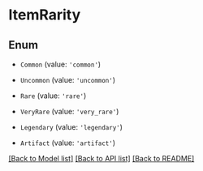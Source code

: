 # ItemRarity


## Enum

* `Common` (value: `'common'`)

* `Uncommon` (value: `'uncommon'`)

* `Rare` (value: `'rare'`)

* `VeryRare` (value: `'very_rare'`)

* `Legendary` (value: `'legendary'`)

* `Artifact` (value: `'artifact'`)

[[Back to Model list]](../README.md#documentation-for-models) [[Back to API list]](../README.md#documentation-for-api-endpoints) [[Back to README]](../README.md)
